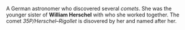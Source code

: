 A German astronomer who discovered several *comets*. She was the younger sister
of **William Herschel** with who she worked together. The comet *35P/Herschel–Rigollet*
is disovered by her and named after her.
